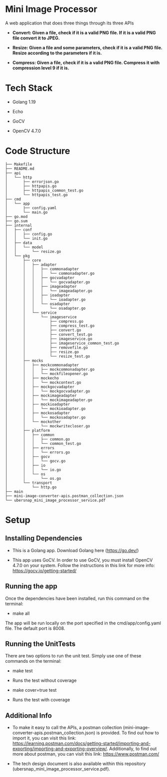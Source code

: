 
# Mini Image Processor

  

A web application that does three things through its three APIs

  

-  **Convert: Given a file, check if it is a valid PNG file. If it is a valid PNG file convert it to JPEG.**

-  **Resize: Given a file and some parameters, check if it is a valid PNG file. Resize according to the parameters if it is.**

-  **Compress: Given a file, check if it is a valid PNG file. Compress it with compression level 9 if it is.**

# Tech Stack

- Golang 1.19

- Echo

- GoCV

- OpenCV 4.7.0

  

# Code Structure

```
├── Makefile
├── README.md
├── api
│   └── http
│       ├── errorjson.go
│       ├── httpapis.go
│       ├── httpapis_common_test.go
│       └── httpapis_test.go
├── cmd
│   └── app
│       ├── config.yaml
│       └── main.go
├── go.mod
├── go.sum
├── internal
│   ├── conf
│   │   ├── config.go
│   │   └── init.go
│   ├── data
│   │   └── model
│   │       └── resize.go
│   └── pkg
│       ├── core
│       │   ├── adapter
│       │   │   ├── commonadapter
│       │   │   │   └── commonadapter.go
│       │   │   ├── gocvadapter
│       │   │   │   └── gocvadapter.go
│       │   │   ├── imageadapter
│       │   │   │   └── imageadapter.go
│       │   │   ├── ioadapter
│       │   │   │   └── ioadapter.go
│       │   │   └── osadapter
│       │   │       └── osadapter.go
│       │   └── service
│       │       └── imageservice
│       │           ├── compress.go
│       │           ├── compress_test.go
│       │           ├── convert.go
│       │           ├── convert_test.go
│       │           ├── imageservice.go
│       │           ├── imageservice_common_test.go
│       │           ├── removefile.go
│       │           ├── resize.go
│       │           └── resize_test.go
│       ├── mocks
│       │   ├── mockcommonadapter
│       │   │   ├── mockcommonadapter.go
│       │   │   └── mockfileopener.go
│       │   ├── mockecho
│       │   │   └── mockcontext.go
│       │   ├── mockgocvadapter
│       │   │   └── mockgocvadapter.go
│       │   ├── mockimageadapter
│       │   │   └── mockimageadapter.go
│       │   ├── mockioadapter
│       │   │   └── mockioadapter.go
│       │   ├── mockosadapter
│       │   │   └── mockosadapter.go
│       │   └── mockother
│       │       └── mockwritecloser.go
│       ├── platform
│       │   ├── common
│       │   │   ├── common.go
│       │   │   └── common_test.go
│       │   ├── errors
│       │   │   └── errors.go
│       │   ├── gocv
│       │   │   └── gocv.go
│       │   ├── io
│       │   │   └── io.go
│       │   └── os
│       │       └── os.go
│       └── transport
│           └── http.go
├── main
├── mini-image-converter-apis.postman_collection.json
└── ubersnap_mini_image_processor_service.pdf

```

  

# Setup

  

## Installing Dependencies

  

- This is a Golang app. Download Golang here (https://go.dev/)

- This app uses GoCV. In order to use GoCV, you must install OpenCV 4.7.0 on your system. Follow the instructions in this link for more info: https://gocv.io/getting-started/

## Running the app

Once the dependencies have been installed, run this command on the terminal:

  

- make all

  

The app will be run locally on the port specified in the cmd/app/config.yaml file. The default port is 8008.

  

## Running the UnitTests

  

There are two options to run the unit test. Simply use one of these commands on the terminal:

  

- make test

- Runs the test without coverage

- make cover=true test

- Runs the test with coverage

  

## Additional Info

- To make it easy to call the APIs, a postman collection (mini-image-converter-apis.postman_collection.json) is provided. To find out how to import it, you can visit this link: https://learning.postman.com/docs/getting-started/importing-and-exporting/importing-and-exporting-overview/. Additionally, to find out more about postman, you can visit this link: https://www.postman.com/

- The tech design document is also available within this repository (ubersnap_mini_image_processor_service.pdf).

